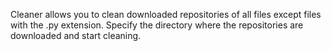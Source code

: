 Cleaner allows you to clean downloaded repositories of all files except files with the .py extension. Specify the directory where the repositories are downloaded and start cleaning.
